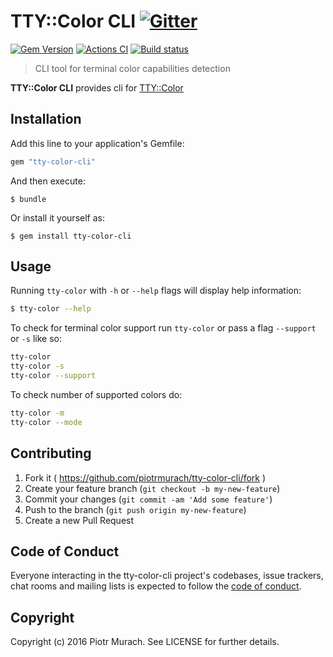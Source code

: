 # TTY::Color CLI [![Gitter](https://badges.gitter.im/Join%20Chat.svg)][gitter]

[![Gem Version](https://badge.fury.io/rb/tty-color-cli.svg)][gem]
[![Actions CI](https://github.com/piotrmurach/tty-color-cli/workflows/CI/badge.svg?branch=master)][gh_actions_ci]
[![Build status](https://ci.appveyor.com/api/projects/status/tr24h4edq3xqafkn?svg=true)][appveyor]

[gitter]: https://gitter.im/piotrmurach/tty
[gem]: http://badge.fury.io/rb/tty-color-cli
[gh_actions_ci]: https://github.com/piotrmurach/tty-color-cli/actions?query=workflow%3ACI
[appveyor]: https://ci.appveyor.com/project/piotrmurach/tty-color-cli

> CLI tool for terminal color capabilities detection

**TTY::Color CLI** provides cli for [TTY::Color](https://github.com/piotrmurach/tty-color)

## Installation

Add this line to your application's Gemfile:

```ruby
gem "tty-color-cli"
```

And then execute:

    $ bundle

Or install it yourself as:

    $ gem install tty-color-cli

## Usage

Running `tty-color` with `-h` or `--help` flags will display help information:

```bash
$ tty-color --help
```

To check for terminal color support run `tty-color` or pass a flag `--support` or `-s` like so:

```bash
tty-color
tty-color -s
tty-color --support
```

To check number of supported colors do:

```bash
tty-color -m
tty-color --mode
```

## Contributing

1. Fork it ( https://github.com/piotrmurach/tty-color-cli/fork )
2. Create your feature branch (`git checkout -b my-new-feature`)
3. Commit your changes (`git commit -am 'Add some feature'`)
4. Push to the branch (`git push origin my-new-feature`)
5. Create a new Pull Request

## Code of Conduct

Everyone interacting in the tty-color-cli project's codebases, issue trackers, chat rooms and mailing lists is expected to follow the [code of conduct](https://github.com/piotrmurach/tty-color-cli/blob/master/CODE_OF_CONDUCT.md).

## Copyright

Copyright (c) 2016 Piotr Murach. See LICENSE for further details.
